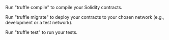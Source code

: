 Run "truffle compile" to compile your Solidity contracts.

Run "truffle migrate" to deploy your contracts to your chosen network (e.g., development or a test network).

Run "truffle test" to run your tests.
